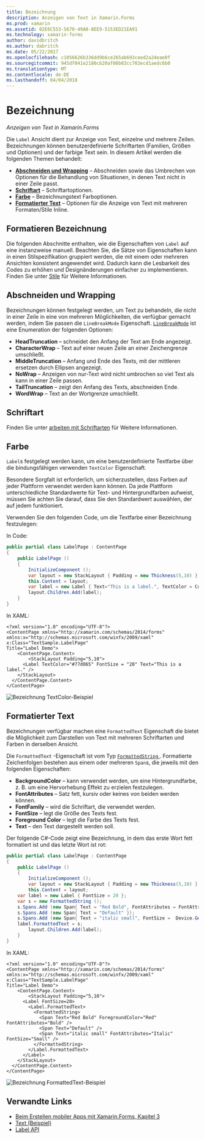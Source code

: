 ```yaml
---
title: Bezeichnung
description: Anzeigen von Text in Xamarin.Forms
ms.prod: xamarin
ms.assetid: 02E6C553-5670-49A0-8EE9-5153ED21EA91
ms.technology: xamarin-forms
author: davidbritch
ms.author: dabritch
ms.date: 05/22/2017
ms.openlocfilehash: c1056626b336dd9b6ce265ab693ceed2a24eae0f
ms.sourcegitcommit: 945df041e2180cb20af08b83cc703ecd1aedc6b0
ms.translationtype: MT
ms.contentlocale: de-DE
ms.lasthandoff: 04/04/2018
---
```

# <a name="label"></a>Bezeichnung

_Anzeigen von Text in Xamarin.Forms_

Die `Label` Ansicht dient zur Anzeige von Text, einzelne und mehrere Zeilen. Bezeichnungen können benutzerdefinierte Schriftarten (Familien, Größen und Optionen) und der farbige Text sein. In diesem Artikel werden die folgenden Themen behandelt:

- **[Abschneiden und Wrapping](#Truncation_and_Wrapping)**  &ndash; Abschneiden sowie das Umbrechen von Optionen für die Behandlung von Situationen, in denen Text nicht in einer Zeile passt.
- **[Schriftart](#Font)**  &ndash; Schriftartoptionen.
- **[Farbe](#Color)**  &ndash; Bezeichnungstext Farboptionen.
- **[Formatierter Text](#Formatted_Text)**  &ndash; Optionen für die Anzeige von Text mit mehreren Formaten/Stile Inline.

## <a name="styling-label"></a>Formatieren Bezeichnung

Die folgenden Abschnitte enthalten, wie die Eigenschaften von `Label` auf eine instanzweise manuell. Beachten Sie, die Sätze von Eigenschaften kann in einen Stilspezifikation gruppiert werden, die mit einem oder mehreren Ansichten konsistent angewendet wird. Dadurch kann die Lesbarkeit des Codes zu erhöhen und Designänderungen einfacher zu implementieren. Finden Sie unter [Stile](~/xamarin-forms/user-interface/text/styles.md) für Weitere Informationen.

<a name="Truncation_and_Wrapping" />

## <a name="truncation-and-wrapping"></a>Abschneiden und Wrapping

Bezeichnungen können festgelegt werden, um Text zu behandeln, die nicht in einer Zeile in eine von mehreren Möglichkeiten, die verfügbar gemacht werden, indem Sie passen die `LineBreakMode` Eigenschaft. [`LineBreakMode`](https://developer.xamarin.com/api/type/Xamarin.Forms.LineBreakMode/) ist eine Enumeration der folgenden Optionen:

- **HeadTruncation** &ndash; schneidet den Anfang der Text am Ende angezeigt.
- **CharacterWrap** &ndash; Text auf einer neuen Zeile an einer Zeichengrenze umschließt.
- **MiddleTruncation** &ndash; Anfang und Ende des Texts, mit der mittleren ersetzen durch Ellipsen angezeigt.
- **NoWrap** &ndash; Anzeigen von nur-Text wird nicht umbrochen so viel Text als kann in einer Zeile passen.
- **TailTruncation** &ndash; zeigt den Anfang des Texts, abschneiden Ende.
- **WordWrap** &ndash; Text an der Wortgrenze umschließt.

## <a name="font"></a>Schriftart

Finden Sie unter [arbeiten mit Schriftarten](~/xamarin-forms/user-interface/text/fonts.md) für Weitere Informationen.

## <a name="color"></a>Farbe

`Label`s festgelegt werden kann, um eine benutzerdefinierte Textfarbe über die bindungsfähigen verwenden `TextColor` Eigenschaft.

Besondere Sorgfalt ist erforderlich, um sicherzustellen, dass Farben auf jeder Plattform verwendet werden kann können. Da jede Plattform unterschiedliche Standardwerte für Text- und Hintergrundfarben aufweist, müssen Sie achten Sie darauf, dass Sie den Standardwert auswählen, der auf jedem funktioniert.

Verwenden Sie den folgenden Code, um die Textfarbe einer Bezeichnung festzulegen:

In Code:

```csharp
public partial class LabelPage : ContentPage
{
    public LabelPage ()
    {
        InitializeComponent ();
        var layout = new StackLayout { Padding = new Thickness(5,10) };
        this.Content = layout;
        var label = new Label { Text="This is a label.", TextColor = Color.FromHex("#77d065"), FontSize = 20 };
        layout.Children.Add(label);
    }
}
```

In XAML:

```xaml
<?xml version="1.0" encoding="UTF-8"?>
<ContentPage xmlns="http://xamarin.com/schemas/2014/forms"
xmlns:x="http://schemas.microsoft.com/winfx/2009/xaml"
x:Class="TextSample.LabelPage"
Title="Label Demo">
    <ContentPage.Content>
        <StackLayout Padding="5,10">
      <Label TextColor="#77d065" FontSize = "20" Text="This is a label." />
    </StackLayout>
  </ContentPage.Content>
</ContentPage>
```

![](label-images/textcolor.png "Bezeichnung TextColor-Beispiel")

<a name="Formatted_Text" />

## <a name="formatted-text"></a>Formatierter Text

Bezeichnungen verfügbar machen eine `FormattedText` Eigenschaft die bietet die Möglichkeit zum Darstellen von Text mit mehreren Schriftarten und Farben in derselben Ansicht.

Die `FormattedText` -Eigenschaft ist vom Typ [ `FormattedString` ](https://developer.xamarin.com/api/type/Xamarin.Forms.FormattedString/). Formatierte Zeichenfolgen bestehen aus einem oder mehreren `Span`s, die jeweils mit den folgenden Eigenschaften:

- **BackgroundColor** &ndash; kann verwendet werden, um eine Hintergrundfarbe, z. B. um eine Hervorhebung Effekt zu erzielen festzulegen.
- **FontAttributes** &ndash; Satz fett, kursiv oder keines von beiden werden können.
- **FontFamily** &ndash; wird die Schriftart, die verwendet werden.
- **FontSize** &ndash; legt die Größe des Texts fest.
- **Foreground Color** &ndash; legt die Farbe des Texts fest.
- **Text** &ndash; den Text dargestellt werden soll.

Der folgende C#-Code zeigt eine Bezeichnung, in dem das erste Wort fett formatiert ist und das letzte Wort ist rot:

```csharp
public partial class LabelPage : ContentPage
{
    public LabelPage ()
    {
        InitializeComponent ();
        var layout = new StackLayout { Padding = new Thickness(5,10) };
        this.Content = layout;
    var label = new Label { FontSize = 20 };
    var s = new FormattedString ();
    s.Spans.Add (new Span{ Text = "Red Bold", FontAttributes = FontAttributes.Bold });
    s.Spans.Add (new Span{ Text = "Default" });
    s.Spans.Add (new Span{ Text = "italic small", FontSize =  Device.GetNamedSize(NamedSize.Small, typeof(Label)), FontAttributes = FontAttributes.Italic});
    label.FormattedText = s;
        layout.Children.Add(label);
    }
}
```

In XAML:

```xaml
<?xml version="1.0" encoding="UTF-8"?>
<ContentPage xmlns="http://xamarin.com/schemas/2014/forms"
xmlns:x="http://schemas.microsoft.com/winfx/2009/xaml"
x:Class="TextSample.LabelPage"
Title="Label Demo">
    <ContentPage.Content>
        <StackLayout Padding="5,10">
      <Label FontSize=20>
        <Label.FormattedText>
          <FormattedString>
            <Span Text="Red Bold" ForegroundColor="Red" FontAttributes="Bold" />
            <Span Text="Default" />
            <Span Text="italic small" FontAttributes="Italic" FontSize="Small" />
          </FormattedString>
        </Label.FormattedText>
      </Label>
    </StackLayout>
  </ContentPage.Content>
</ContentPage>
```

![](label-images/formattedtext.png "Bezeichnung FormattedText-Beispiel")


## <a name="related-links"></a>Verwandte Links

- [Beim Erstellen mobiler Apps mit Xamarin.Forms, Kapitel 3](https://developer.xamarin.com/r/xamarin-forms/book/chapter03.pdf)
- [Text (Beispiel)](https://developer.xamarin.com/samples/xamarin-forms/UserInterface/Text)
- [Label API](https://developer.xamarin.com/api/type/Xamarin.Forms.Label/)

